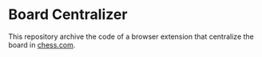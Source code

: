 # Board Centralizer

This repository archive the code of a browser extension that centralize the board in [chess.com](https://www.chess.com/).